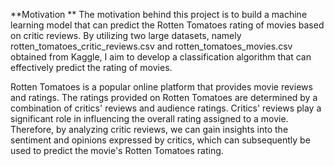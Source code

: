**Motivation
**
The motivation behind this project is to build a machine learning model that can predict the Rotten Tomatoes rating of movies based on critic reviews. By utilizing two large datasets, namely rotten_tomatoes_critic_reviews.csv and rotten_tomatoes_movies.csv obtained from Kaggle, I aim to develop a classification algorithm that can effectively predict the rating of movies.

Rotten Tomatoes is a popular online platform that provides movie reviews and ratings. The ratings provided on Rotten Tomatoes are determined by a combination of critics' reviews and audience ratings. Critics' reviews play a significant role in influencing the overall rating assigned to a movie. Therefore, by analyzing critic reviews, we can gain insights into the sentiment and opinions expressed by critics, which can subsequently be used to predict the movie's Rotten Tomatoes rating.

